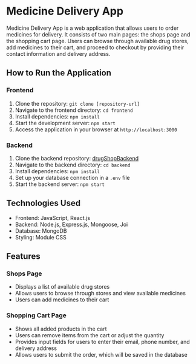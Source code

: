 # Medicine Delivery App

Medicine Delivery App is a web application that allows users to order medicines
for delivery. It consists of two main pages: the shops page and the shopping
cart page. Users can browse through available drug stores, add medicines to
their cart, and proceed to checkout by providing their contact information and
delivery address.

## How to Run the Application

### Frontend

1. Clone the repository: `git clone [repository-url]`
2. Navigate to the frontend directory: `cd frontend`
3. Install dependencies: `npm install`
4. Start the development server: `npm start`
5. Access the application in your browser at `http://localhost:3000`

### Backend

1. Clone the backend repository:
   [drugShopBackend](https://github.com/IrinaHusieva/drugShopBackend)
2. Navigate to the backend directory: `cd backend`
3. Install dependencies: `npm install`
4. Set up your database connection in a `.env` file
5. Start the backend server: `npm start`

## Technologies Used

- Frontend: JavaScript, React.js
- Backend: Node.js, Express.js, Mongoose, Joi
- Database: MongoDB
- Styling: Module CSS

## Features

### Shops Page

- Displays a list of available drug stores
- Allows users to browse through stores and view available medicines
- Users can add medicines to their cart

### Shopping Cart Page

- Shows all added products in the cart
- Users can remove items from the cart or adjust the quantity
- Provides input fields for users to enter their email, phone number, and
  delivery address
- Allows users to submit the order, which will be saved in the database
